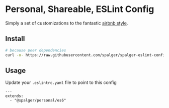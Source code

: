 # Personal, Shareable, ESLint Config

Simply a set of customizations to the fantastic [airbnb style](https://github.com/airbnb/javascript/tree/master/packages/eslint-config-airbnb).

## Install

```bash
# because peer dependencies
curl -o- https://raw.githubusercontent.com/spalger/spalger-eslint-config/v0.5.1/install.sh | bash
```

## Usage

Update your `.eslintrc.yaml` file to point to this config

```
---
extends:
  - "@spalger/personal/es6"
```
